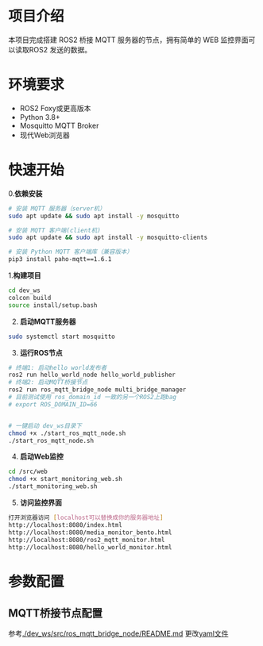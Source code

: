 # 项目介绍
本项目完成搭建 ROS2 桥接 MQTT 服务器的节点，拥有简单的 WEB 监控界面可以读取ROS2 发送的数据。


# 环境要求
- ROS2 Foxy或更高版本
- Python 3.8+
- Mosquitto MQTT Broker
- 现代Web浏览器


# 快速开始

0.**依赖安装**
```bash
# 安装 MQTT 服务器（server机）
sudo apt update && sudo apt install -y mosquitto 

# 安装 MQTT 客户端(client机)
sudo apt update && sudo apt install -y mosquitto-clients

# 安装 Python MQTT 客户端库（兼容版本）
pip3 install paho-mqtt==1.6.1
```

1.**构建项目**
```bash
cd dev_ws
colcon build
source install/setup.bash
```

2. **启动MQTT服务器**
```bash
sudo systemctl start mosquitto
```

3. **运行ROS节点**
```bash
# 终端1: 启动hello world发布者
ros2 run hello_world_node hello_world_publisher
# 终端2: 启动MQTT桥接节点
ros2 run ros_mqtt_bridge_node multi_bridge_manager
# 目前测试使用 ros_domain_id 一致的另一个ROS2上跑bag
# export ROS_DOMAIN_ID=66

```

```bash

# 一键启动 dev_ws目录下
chmod +x ./start_ros_mqtt_node.sh
./start_ros_mqtt_node.sh

```

4. **启动Web监控**
```bash
cd /src/web
chmod +x start_monitoring_web.sh
./start_monitoring_web.sh 
```

5. **访问监控界面**
```bash
打开浏览器访问 [localhost可以替换成你的服务器地址]
http://localhost:8080/index.html
http://localhost:8080/media_monitor_bento.html
http://localhost:8080/ros2_mqtt_monitor.html
http://localhost:8080/hello_world_monitor.html
```

# 参数配置
## MQTT桥接节点配置
参考[./dev_ws/src/ros_mqtt_bridge_node/README.md](./dev_ws/src/ros_mqtt_bridge_node/README.md)
更改[yaml文件](./dev_ws/src/ros_mqtt_bridge_node/config/multi_bridge_config.yaml)

